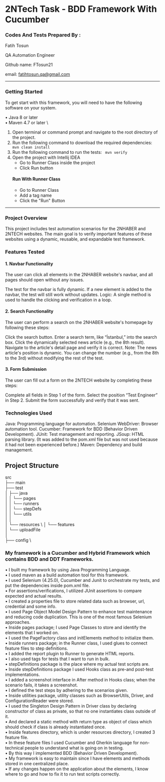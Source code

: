 # 2NTech Task - BDD Framework With Cucumber

### Codes And Tests Prepared By :
Fatih Tosun

QA Automation Engineer

Github name: FTosun21

email: fatihtosun.qa@gmail.com
___
### Getting Started
To get start with this framework, you will need to have the following software on your system.

• Java 8 or later \
• Maven 4.7 or later \

1. Open terminal or command prompt and navigate to the root directory of the project.
2. Run the following command to download the required dependencies:
    ``` mvn clean install```
3. Run the following command to run the tests:
    ``` mvn verify```
4. Open the project with Intellij IDEA
   - Go to Runner Class inside the project
   - Click Run button
   #### Run With Runner Class
   - Go to Runner Class 
   - Add a tag name
   - Click the "Run" Button
___
### Project Overview
This project includes test automation scenarios for the 2NHABER and 2NTECH websites. 
The main goal is to verify important features of these websites using a dynamic, reusable, and expandable test framework.

### Features Tested
#### 1. Navbar Functionality
The user can click all elements in the 2NHABER website's navbar, and all pages should open without any issues.

The test for the navbar is fully dynamic.
If a new element is added to the navbar, the test will still work without updates.
Logic: A single method is used to handle the clicking and verification in a loop.
#### 2. Search Functionality
The user can perform a search on the 2NHABER website's homepage by following these steps:

Click the search button.
Enter a search term, like “İstanbul,” into the search box.
Click the dynamically selected news article (e.g., the 8th result).
Navigate to the article's detail page and verify it is correct.
Note: The news article's position is dynamic. You can change the number (e.g., from the 8th to the 3rd) without modifying the rest of the test.

#### 3. Form Submission
The user can fill out a form on the 2NTECH website by completing these steps:

Complete all fields in Step 1 of the form.
Select the position “Test Engineer” in Step 2.
Submit the form successfully and verify that it was sent.

### Technologies Used
Java: Programming language for automation.
Selenium WebDriver: Browser automation tool.
Cucumber: Framework for BDD (Behavior Driven Development).
JUnit: Test management and reporting.
JSoup: HTML parsing library. (It was added to the pom.xml file but was not used because it had not been experienced before.)
Maven: Dependency and build management.

## Project Structure
src \
├── main \
├── test \
│   ├── java \
│   │   └── pages             \
│   │   └── runners           \
│   │   └── stepDefs        \
│   │   └── utils             \
│   │ \
│   └── resources \ 
│       └── features          \
│       └── uploadFile       \
│ \
├── config                   \


### My framework is a Cucumber and Hybrid Framework which contains BDD and DDT Frameworks.
• I built my framework by using Java Programming Language.\
• I used maven as a build automation tool for this framework.\
• I used Selenium (4.25.0), Cucumber and Junit to orchestrate my tests, and put the dependencies inside pom.xml file.\
• For assertions/verifications, I utilized JUnit assertions to compare expected and actual results.\
• I created a properties file to store related data such as browser, url, credential and some info.\
• I used Page Object Model Design Pattern to enhance test maintenance and reducing code duplication. This is one of the most famous Selenium approaches.\
• Inside pages package; I used Page Classes to store and identify the elements that I worked on.\
• I used the PageFactory class and initElements method to initialize them.\
• Inside runners package; in the Runner class, I used glues to connect feature files to step definitions.\
• I added the report plugin to Runner to generate HTML reports.\
• I also used tags for tests that I want to run in bulk.\
• stepDefinitions package is the place where my actual test scripts are.\
• Inside stepDefinitions package I used Hooks class as pre-and post-test implementations.\
• I added a screenshot interface in After method in Hooks class; when the scenario fails, it takes a screenshot.\
• I defined the test steps by adhering to the scenarios given.\
• Inside utilities package, utility classes such as BrowserUtils, Driver, and ConfigurationReader were stored.\
• I used the Singleton Design Pattern in Driver class by declaring constructor of class as private, so that no one instantiates class outside of it. \
• And declared a static method with return type as object of class which should check if class is already instantiated once.\
• Inside features directory, which is under resources directory, I created 3 feature file.\
• In these feature files I used Cucumber and Gherkin language for non-technical people to understand what is going on in testing.\
• By this way I implemented BDD (Behavior Driven Development). \
• My framework is easy to maintain since I have elements and methods stored in one centralized place. \
• If any changes happen on the application about the elements, I know where to go and how to fix it to run test scripts correctly.
